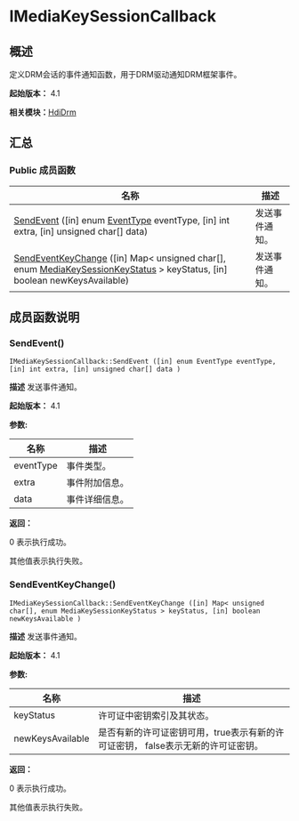 # IMediaKeySessionCallback


## 概述

定义DRM会话的事件通知函数，用于DRM驱动通知DRM框架事件。

**起始版本：** 4.1

**相关模块：**[HdiDrm](_hdi_drm.md)


## 汇总


### Public 成员函数

| 名称 | 描述 | 
| -------- | -------- |
| [SendEvent](#sendevent) ([in] enum [EventType](_hdi_drm.md#eventtype) eventType, [in] int extra, [in] unsigned char[] data) | 发送事件通知。  | 
| [SendEventKeyChange](#sendeventkeychange) ([in] Map&lt; unsigned char[], enum [MediaKeySessionKeyStatus](_hdi_drm.md#mediakeysessionkeystatus) &gt; keyStatus, [in] boolean newKeysAvailable) | 发送事件通知。  | 


## 成员函数说明


### SendEvent()

```
IMediaKeySessionCallback::SendEvent ([in] enum EventType eventType, [in] int extra, [in] unsigned char[] data )
```
**描述**
发送事件通知。

**起始版本：** 4.1

**参数:**

| 名称 | 描述 | 
| -------- | -------- |
| eventType | 事件类型。  | 
| extra | 事件附加信息。  | 
| data | 事件详细信息。 | 

**返回：**

0 表示执行成功。

其他值表示执行失败。


### SendEventKeyChange()

```
IMediaKeySessionCallback::SendEventKeyChange ([in] Map< unsigned char[], enum MediaKeySessionKeyStatus > keyStatus, [in] boolean newKeysAvailable )
```
**描述**
发送事件通知。

**起始版本：** 4.1

**参数:**

| 名称 | 描述 | 
| -------- | -------- |
| keyStatus | 许可证中密钥索引及其状态。  | 
| newKeysAvailable | 是否有新的许可证密钥可用，true表示有新的许可证密钥， false表示无新的许可证密钥。 | 

**返回：**

0 表示执行成功。

其他值表示执行失败。
